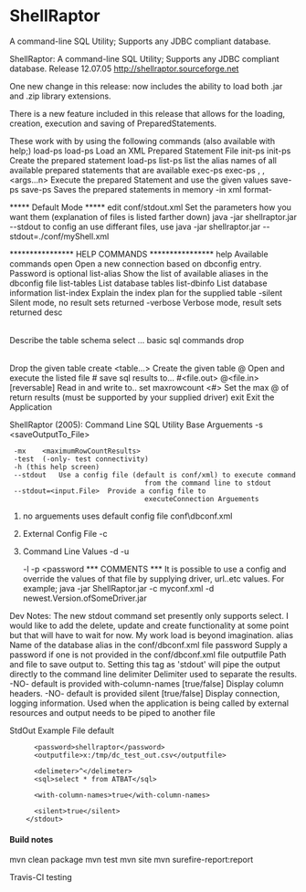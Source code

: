 # ShellRaptor

A command-line SQL Utility; Supports any JDBC compliant database.
 
ShellRaptor: A command-line SQL Utility; Supports any JDBC compliant database.
Release 12.07.05 http://shellraptor.sourceforge.net

One new change in this release: now includes the ability to load both .jar and .zip
library extensions.

There is a new feature included in this release that allows for the loading, creation, 
execution and saving of PreparedStatements.

These work with by using the following commands (also available with help;)
load-ps	load-ps <file> Load an XML Prepared Statement File
init-ps	init-ps <name> <prepared statement> Create the prepared statement
load-ps	list-ps list the alias names of all available prepared statements that are available
exec-ps exec-ps <alias> <args1>, <args2>, <args...n> Execute the prepared Statement and use the given values
save-ps	save-ps <output file> Saves the prepared statements in memory -in xml format-

***** Default Mode ***** 
edit conf/stdout.xml Set the parameters how you want them (explanation of files
is listed farther down)
java -jar shellraptor.jar --stdout
to config an use differant files, use 
java -jar shellraptor.jar --stdout=./conf/myShell.xml


**************** HELP COMMANDS ****************
	help			Available commands
	open <alias> <password>	Open a new connection based on 
                                     dbconfig entry. Password is optional
	list-alias			Show the list of available aliases in the 
                                     dbconfig file
	list-tables		List database tables
	list-dbinfo		List database information
	list-index <table>		Explain the index plan for the supplied 
                                     table
	-silent			Silent mode, no result sets returned
	-verbose			Verbose mode, result sets returned
	desc <table>		Describe the table schema
	select ...			basic sql commands
	drop <table>		Drop the given table
	create <table...>		Create the given table
	@<file>			Open and execute the listed file
	#<file> <sql>		save sql results to...
	#<file.out> @<file.in>	[reversable] Read in and write to..
	set maxrowcount <#>	Set the max @ of return results 
                                     (must be supported by 
                                     your supplied driver)
	exit			Exit the Application

	
ShellRaptor (2005): Command Line SQL Utility
Base Arguements
	 -s	<saveOutputTo_File>

	 -mx	<maximumRowCountResults>
	 -test	(-only- test connectivity)
	 -h	(this help screen)
	 --stdout	Use a config file (default is conf/xml) to execute command 
                                     from the command line to stdout
	 --stdout=<input.File>	Provide a config file to 
                                     executeConnection Arguements
1) no arguements uses default config file conf\dbconf.xml
2) External Config File
	-c	<config file>
3) Command Line Values
	-d	<driver>
	-u	<connection-url>

	-l	<username>
	-p	<password
 *** COMMENTS ***
 It is possible to use a config and override the values
 of that file by supplying driver, url..etc values.
 For example;
 java -jar ShellRaptor.jar -c myconf.xml -d newest.Version.ofSomeDriver.jar

 
Dev Notes: 
The new stdout command set presently only supports select.  I would like to 
add the delete, update and create functionality at some point but that will
have to wait for now. My work load is beyond imagination. 
alias			Name of the database alias in the 
                                     conf/dbconf.xml file
password 		Supply a password if one is not provided in the 
                                     conf/dbconf.xml file
outputfile  		Path and file to save output to. Setting this tag 
                                     as 'stdout' will
			pipe the output directly to the command line
delimiter			Delimiter used to separate the results. -NO- 
                                     default is provided
with-column-names	[true/false] Display column headers. -NO- 
                                     default is provided
silent			[true/false] Display connection, logging information. Used when the
			application is being called by external resources 
                                     and output needs
			to be piped to another file
 
StdOut Example File
<raptor>
        <stdout>
          <alias>default</alias>

          <password>shellraptor</password>
          <outputfile>x:/tmp/dc_test_out.csv</outputfile>
<!-- to dump to the command line only, set your outputfile = stdout
          <outputfile>stdout</outputfile>
-->

          <delimeter>^</delimeter>
          <sql>select * from ATBAT</sql>
<!-- pipe out columns name true/false -->
          <with-column-names>true</with-column-names>

<!-- Show -ONLY- results...not details true/false -->
          <silent>true</silent>
        </stdout>
</raptor>

#### Build notes
mvn clean package
mvn test
mvn site
mvn surefire-report:report

Travis-CI testing

